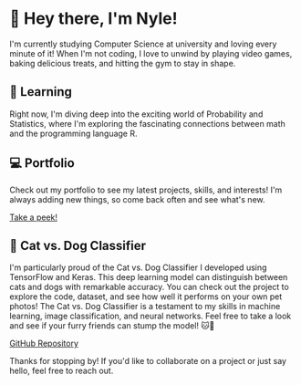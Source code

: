 # 👋 Hey there, I'm Nyle!

I'm currently studying Computer Science at university and loving every minute of it! When I'm not coding, I love to unwind by playing video games, baking delicious treats, and hitting the gym to stay in shape.

## 🌱 Learning

Right now, I'm diving deep into the exciting world of Probability and Statistics, where I'm exploring the fascinating connections between math and the programming language R.

## 💻 Portfolio

Check out my portfolio to see my latest projects, skills, and interests! I'm always adding new things, so come back often and see what's new.

[Take a peek!](https://nyle-cmd.github.io/)

## 🐾 Cat vs. Dog Classifier

I'm particularly proud of the Cat vs. Dog Classifier I developed using TensorFlow and Keras. This deep learning model can distinguish between cats and dogs with remarkable accuracy. You can check out the project to explore the code, dataset, and see how well it performs on your own pet photos! The Cat vs. Dog Classifier is a testament to my skills in machine learning, image classification, and neural networks. Feel free to take a look and see if your furry friends can stump the model! 🐱🐶

[GitHub Repository](https://github.com/nyle-cmd/ML-Projects/tree/main/Cat-Dog-Classification)

Thanks for stopping by! If you'd like to collaborate on a project or just say hello, feel free to reach out.
